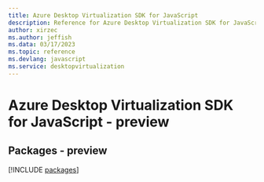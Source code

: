 ```yaml
---
title: Azure Desktop Virtualization SDK for JavaScript
description: Reference for Azure Desktop Virtualization SDK for JavaScript
author: xirzec
ms.author: jeffish
ms.data: 03/17/2023
ms.topic: reference
ms.devlang: javascript
ms.service: desktopvirtualization
---
```

# Azure Desktop Virtualization SDK for JavaScript - preview
## Packages - preview
[!INCLUDE [packages](desktop-virtualization-index.md)]